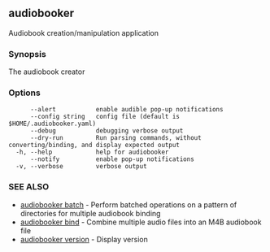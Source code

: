 ## audiobooker

Audiobook creation/manipulation application

### Synopsis

The audiobook creator

### Options

```
      --alert           enable audible pop-up notifications
      --config string   config file (default is $HOME/.audiobooker.yaml)
      --debug           debugging verbose output
      --dry-run         Run parsing commands, without converting/binding, and display expected output
  -h, --help            help for audiobooker
      --notify          enable pop-up notifications
  -v, --verbose         verbose output
```

### SEE ALSO

* [audiobooker batch](audiobooker_batch.md)	 - Perform batched operations on a pattern of directories for multiple audiobook binding
* [audiobooker bind](audiobooker_bind.md)	 - Combine multiple audio files into an M4B audiobook file
* [audiobooker version](audiobooker_version.md)	 - Display version

